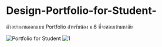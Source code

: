 # Design-Portfolio-for-Student-
ตัวอย่างงานออกแบบ Portfolio สำหรับน้อง ม.6 ที่จะสอบเข้ามหาลัย

![Portfolio for Student](https://user-images.githubusercontent.com/49346370/136431783-54bf417a-0469-4709-b383-f59c93fdb0a0.png)
![1](https://user-images.githubusercontent.com/49346370/136913098-9bbf77d6-803b-4456-9a8e-c4738408bb5e.PNG)
